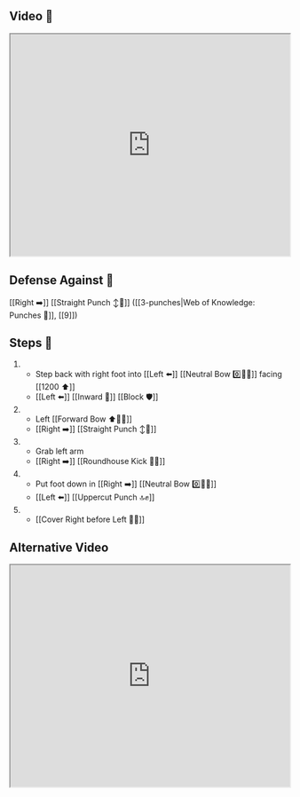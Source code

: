 ## Video 🎥

<iframe src="https://www.youtube.com/embed/uOmPtBR3jMg" width="100%" height="400"></iframe>

## Defense Against 🤺

[[Right ➡️]] [[Straight Punch ↕️👊]] ([[3-punches|Web of Knowledge: Punches 👊]], [[9]])

## Steps 👣

1.  - Step back with right foot into [[Left ⬅️]] [[Neutral Bow 0️⃣🧍‍♂️]] facing [[1200 ⬆️]]
	- [[Left ⬅️]] [[Inward 🔽]] [[Block 🛡️]]
2.  - Left [[Forward Bow ⬆️🧍‍♂️]]
    - [[Right ➡️]] [[Straight Punch ↕️👊]]
3.  - Grab left arm
    - [[Right ➡️]] [[Roundhouse Kick 🔄🦵]]
4.  - Put foot down in [[Right ➡️]] [[Neutral Bow 0️⃣🧍‍♂️]]
	- [[Left ⬅️]] [[Uppercut Punch 🔝✊]]
5.  - [[Cover Right before Left 🦶🔄]]

## Alternative Video

<iframe src="https://www.youtube.com/embed/IXZ6kr4VHQw?start=104&end=123" width="100%" height="400"></iframe>
